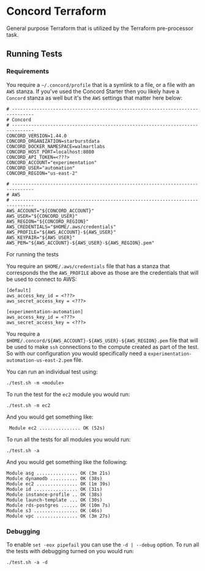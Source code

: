 # Concord Terraform

General purpose Terraform that is utilized by the Terraform pre-processor task.

## Running Tests

### Requirements

You require a `~/.concord/profile` that is a symlink to a file, or a file with an `AWS` stanza. If you've used the Concord Starter then you likely have a `Concord` stanza as well but it's the `AWS` settings that matter here below:

```
# ------------------------------------------------------------------------------
# Concord
# ------------------------------------------------------------------------------
CONCORD_VERSION=1.44.0
CONCORD_ORGANIZATION=starburstdata
CONCORD_DOCKER_NAMESPACE=walmartlabs
CONCORD_HOST_PORT=localhost:8080
CONCORD_API_TOKEN=<???>
CONCORD_ACCOUNT="experimentation"
CONCORD_USER="automation"
CONCORD_REGION="us-east-2"

# ------------------------------------------------------------------------------
# AWS
# ------------------------------------------------------------------------------
AWS_ACCOUNT="${CONCORD_ACCOUNT}"
AWS_USER="${CONCORD_USER}"
AWS_REGION="${CONCORD_REGION}"
AWS_CREDENTIALS="$HOME/.aws/credentials"
AWS_PROFILE="${AWS_ACCOUNT}-${AWS_USER}"
AWS_KEYPAIR="${AWS_USER}"
AWS_PEM="${AWS_ACCOUNT}-${AWS_USER}-${AWS_REGION}.pem"
```

For running the tests

You require an `$HOME/.aws/credentials` file that has a stanza that corresponds the the `AWS_PROFILE` above as those are the credentials that will be used to connect to AWS:

```
[default]
aws_access_key_id = <???>
aws_secret_access_key = <???>

[experimentation-automation]
aws_access_key_id = <???>
aws_secret_access_key = <???>
```
You require a `$HOME/.concord/${AWS_ACCOUNT}-${AWS_USER}-${AWS_REGION}.pem` file that will be used to make `ssh` connections to the compute created as part of the test. So with our configuration you would specifically need a `experimentation-automation-us-east-2.pem` file.

You can run an individual test using:

```
./test.sh -m <module>
```

To run the test for the `ec2` module you would run:

```
./test.sh -m ec2
```

And you would get something like:

```
 Module ec2 ............... OK (52s)
```

To run all the tests for all modules you would run:

```
./test.sh -a
```

And you would get something like the following:

```
Module asg ............... OK (3m 21s)
Module dynamodb .......... OK (38s)
Module ec2 ............... OK (1m 39s)
Module id ................ OK (31s)
Module instance-profile .. OK (38s)
Module launch-template ... OK (30s)
Module rds-postgres ...... OK (10m 7s)
Module s3 ................ OK (46s)
Module vpc ............... OK (3m 27s)
```

### Debugging

To enable `set -eox pipefail` you can use the `-d | --debug` option. To run all the tests with debugging turned on you would run:

```
./test.sh -a -d
```
